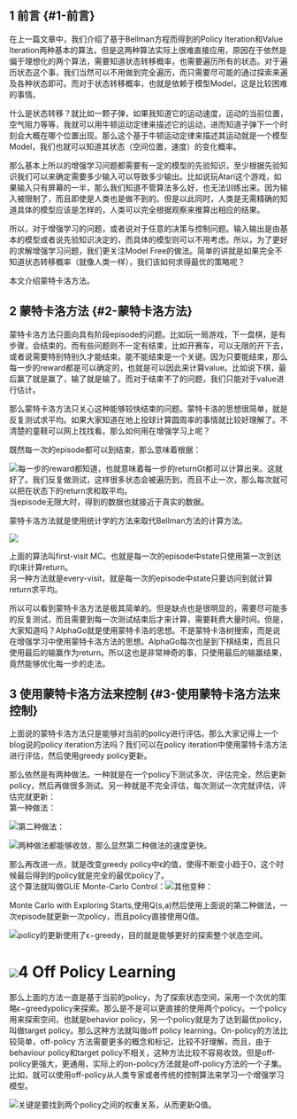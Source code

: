 ## 1 前言 {#1-前言}

在上一篇文章中，我们介绍了基于Bellman方程而得到的Policy Iteration和Value Iteration两种基本的算法，但是这两种算法实际上很难直接应用，原因在于依然是偏于理想化的两个算法，需要知道状态转移概率，也需要遍历所有的状态。对于遍历状态这个事，我们当然可以不用做到完全遍历，而只需要尽可能的通过探索来遍及各种状态即可。而对于状态转移概率，也就是依赖于模型Model，这是比较困难的事情。

什么是状态转移？就比如一颗子弹，如果我知道它的运动速度，运动的当前位置，空气阻力等等，我就可以用牛顿运动定律来描述它的运动，进而知道子弹下一个时刻会大概在哪个位置出现。那么这个基于牛顿运动定律来描述其运动就是一个模型Model，我们也就可以知道其状态（空间位置，速度）的变化概率。

那么基本上所以的增强学习问题都需要有一定的模型的先验知识，至少根据先验知识我们可以来确定需要多少输入可以导致多少输出。比如说玩Atari这个游戏，如果输入只有屏幕的一半，那么我们知道不管算法多么好，也无法训练出来。因为输入被限制了，而且即使是人类也是做不到的。但是以此同时，人类是无需精确的知道具体的模型应该是怎样的，人类可以完全根据观察来推算出相应的结果。

所以，对于增强学习的问题，或者说对于任意的决策与控制问题。输入输出是由基本的模型或者说先验知识决定的，而具体的模型则可以不用考虑。所以，为了更好的求解增强学习问题，我们更关注Model Free的做法。简单的讲就是如果完全不知道状态转移概率（就像人类一样），我们该如何求得最优的策略呢？

本文介绍蒙特卡洛方法。

## 2 蒙特卡洛方法 {#2-蒙特卡洛方法}

蒙特卡洛方法只面向具有阶段episode的问题。比如玩一局游戏，下一盘棋，是有步骤，会结束的。而有些问题则不一定有结束，比如开赛车，可以无限的开下去，或者说需要特别特别久才能结束。能不能结束是一个关键。因为只要能结束，那么每一步的reward都是可以确定的，也就是可以因此来计算value。比如说下棋，最后赢了就是赢了，输了就是输了。而对于结束不了的问题，我们只能对于value进行估计。

那么蒙特卡洛方法只关心这种能够较快结束的问题。蒙特卡洛的思想很简单，就是反复测试求平均。如果大家知道在地上投球计算圆周率的事情就比较好理解了。不清楚的童鞋可以网上找找看。那么如何用在增强学习上呢？

既然每一次的episode都可以到结束，那么意味着根据：

![](/assets/mento-carlo1.png)每一步的reward都知道，也就意味着每一步的returnGt都可以计算出来。这就好了。我们反复做测试，这样很多状态会被遍历到，而且不止一次，那么每次就可以把在状态下的return求和取平均。  
当episode无限大时，得到的数据也就接近于真实的数据。

蒙特卡洛方法就是使用统计学的方法来取代Bellman方法的计算方法。

![](/assets/mento-calro2.png)

上面的算法叫first-visit MC。也就是每一次的episode中state只使用第一次到达的t来计算return。  
另一种方法就是every-visit，就是每一次的episode中state只要访问到就计算return求平均。

所以可以看到蒙特卡洛方法是极其简单的。但是缺点也是很明显的，需要尽可能多的反复测试，而且需要到每一次测试结束后才来计算，需要耗费大量时间。但是，大家知道吗？AlphaGo就是使用蒙特卡洛的思想。不是蒙特卡洛树搜索，而是说在增强学习中使用蒙特卡洛方法的思想。AlphaGo每次也是到下棋结束，而且只使用最后的输赢作为return。所以这也是非常神奇的事，只使用最后的输赢结果，竟然能够优化每一步的走法。

## 3 使用蒙特卡洛方法来控制 {#3-使用蒙特卡洛方法来控制}

上面说的蒙特卡洛方法只是能够对当前的policy进行评估。那么大家记得上一个blog说的policy iteration方法吗？我们可以在policy iteration中使用蒙特卡洛方法进行评估，然后使用greedy policy更新。

那么依然是有两种做法。一种就是在一个policy下测试多次，评估完全，然后更新policy，然后再做很多测试。另一种就是不完全评估，每次测试一次完就评估，评估完就更新：  
第一种做法：

![](/assets/mento-carlo3.png)第二种做法：

![](/assets/mento-carlo4.png)两种做法都能够收敛，那么显然第二种做法的速度更快。

那么再改进一点，就是改变greedy policy中ϵ的值，使得不断变小趋于0，这个时候最后得到的policy就是完全的最优policy了。  
这个算法就叫做GLIE Monte-Carlo Control：![](/assets/mento-carlo5.png)其他变种：

Monte Carlo with Exploring Starts,使用Q\(s,a\)然后使用上面说的第二种做法，一次episode就更新一次policy，而且policy直接使用Q值。

![](/assets/mento-carlo6.png)policy的更新使用了ϵ−greedy，目的就是能够更好的探索整个状态空间。

# ![](/assets/mento-carlo7.png)4 Off Policy Learning

那么上面的方法一直是基于当前的policy，为了探索状态空间，采用一个次优的策略ϵ−greedypolicy来探索。那么是不是可以更直接的使用两个policy。一个policy用来探索空间，也就是behavior policy，另一个policy就是为了达到最优policy，叫做target policy。那么这种方法就叫做off policy learning。On-policy的方法比较简单，off-policy 方法需要更多的概念和标记，比较不好理解，而且，由于behaviour policy和target policy不相关，这种方法比较不容易收敛。但是off-policy更强大，更通用，实际上的on-policy方法就是off-policy方法的一个子集。比如，就可以使用off-policy从人类专家或者传统的控制算法来学习一个增强学习模型。

![](/assets/mento-carlo8.png)关键是要找到两个policy之间的权重关系，从而更新Q值。

